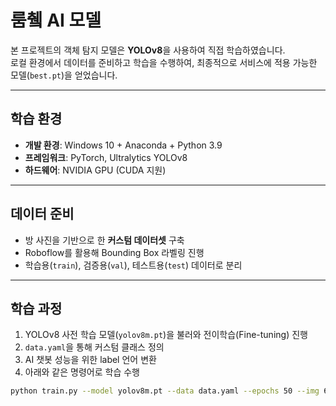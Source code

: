 # 룸췤 AI 모델

본 프로젝트의 객체 탐지 모델은 **YOLOv8**을 사용하여 직접 학습하였습니다.  
로컬 환경에서 데이터를 준비하고 학습을 수행하여, 최종적으로 서비스에 적용 가능한 모델(`best.pt`)을 얻었습니다.  

---

## 학습 환경
- **개발 환경**: Windows 10 + Anaconda + Python 3.9  
- **프레임워크**: PyTorch, Ultralytics YOLOv8  
- **하드웨어**: NVIDIA GPU (CUDA 지원)  

---

## 데이터 준비
- 방 사진을 기반으로 한 **커스텀 데이터셋** 구축  
- Roboflow를 활용해 Bounding Box 라벨링 진행  
- 학습용(`train`), 검증용(`val`), 테스트용(`test`) 데이터로 분리  

---

## 학습 과정
1. YOLOv8 사전 학습 모델(`yolov8m.pt`)을 불러와 전이학습(Fine-tuning) 진행  
2. `data.yaml`을 통해 커스텀 클래스 정의
3. AI 챗봇 성능을 위한 label 언어 변환 
4. 아래와 같은 명령어로 학습 수행  

```bash
python train.py --model yolov8m.pt --data data.yaml --epochs 50 --img 640


